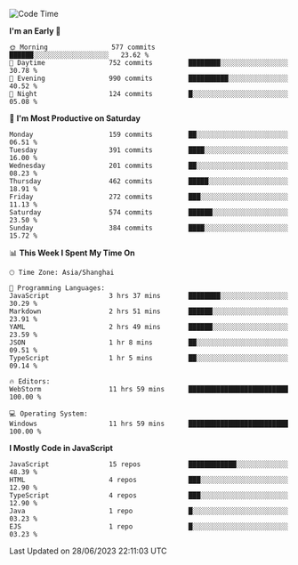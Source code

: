 <!--START_SECTION:waka-->
![Code Time](http://img.shields.io/badge/Code%20Time-2%2C406%20hrs%2052%20mins-blue)

**I'm an Early 🐤** 

```text
🌞 Morning                577 commits         ██████░░░░░░░░░░░░░░░░░░░   23.62 % 
🌆 Daytime                752 commits         ████████░░░░░░░░░░░░░░░░░   30.78 % 
🌃 Evening                990 commits         ██████████░░░░░░░░░░░░░░░   40.52 % 
🌙 Night                  124 commits         █░░░░░░░░░░░░░░░░░░░░░░░░   05.08 % 
```
📅 **I'm Most Productive on Saturday** 

```text
Monday                   159 commits         ██░░░░░░░░░░░░░░░░░░░░░░░   06.51 % 
Tuesday                  391 commits         ████░░░░░░░░░░░░░░░░░░░░░   16.00 % 
Wednesday                201 commits         ██░░░░░░░░░░░░░░░░░░░░░░░   08.23 % 
Thursday                 462 commits         █████░░░░░░░░░░░░░░░░░░░░   18.91 % 
Friday                   272 commits         ███░░░░░░░░░░░░░░░░░░░░░░   11.13 % 
Saturday                 574 commits         ██████░░░░░░░░░░░░░░░░░░░   23.50 % 
Sunday                   384 commits         ████░░░░░░░░░░░░░░░░░░░░░   15.72 % 
```


📊 **This Week I Spent My Time On** 

```text
🕑︎ Time Zone: Asia/Shanghai

💬 Programming Languages: 
JavaScript               3 hrs 37 mins       ████████░░░░░░░░░░░░░░░░░   30.29 % 
Markdown                 2 hrs 51 mins       ██████░░░░░░░░░░░░░░░░░░░   23.91 % 
YAML                     2 hrs 49 mins       ██████░░░░░░░░░░░░░░░░░░░   23.59 % 
JSON                     1 hr 8 mins         ██░░░░░░░░░░░░░░░░░░░░░░░   09.51 % 
TypeScript               1 hr 5 mins         ██░░░░░░░░░░░░░░░░░░░░░░░   09.14 % 

🔥 Editors: 
WebStorm                 11 hrs 59 mins      █████████████████████████   100.00 % 

💻 Operating System: 
Windows                  11 hrs 59 mins      █████████████████████████   100.00 % 
```

**I Mostly Code in JavaScript** 

```text
JavaScript               15 repos            ████████████░░░░░░░░░░░░░   48.39 % 
HTML                     4 repos             ███░░░░░░░░░░░░░░░░░░░░░░   12.90 % 
TypeScript               4 repos             ███░░░░░░░░░░░░░░░░░░░░░░   12.90 % 
Java                     1 repo              █░░░░░░░░░░░░░░░░░░░░░░░░   03.23 % 
EJS                      1 repo              █░░░░░░░░░░░░░░░░░░░░░░░░   03.23 % 
```




 Last Updated on 28/06/2023 22:11:03 UTC
<!--END_SECTION:waka-->

<!--
**likaiqiang/likaiqiang** is a ✨ _special_ ✨ repository because its `README.md` (this file) appears on your GitHub profile.

Here are some ideas to get you started:

- 🔭 I’m currently working on ...
- 🌱 I’m currently learning ...
- 👯 I’m looking to collaborate on ...
- 🤔 I’m looking for help with ...
- 💬 Ask me about ...
- 📫 How to reach me: ...
- 😄 Pronouns: ...
- ⚡ Fun fact: ...
-->

